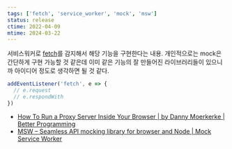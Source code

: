 ```yaml
---
tags: ['fetch', 'service_worker', 'mock', 'msw']
status: release
ctime: 2022-04-09
mtime: 2024-03-22
---
```


서비스워커로 [fetch](https://developer.mozilla.org/ko/docs/Web/API/FetchEvent)를 감지해서 해당 기능을 구현한다는 내용.
개인적으로는 mock은 간단하게 구현 가능할 것 같은데 이미 같은 기능의 잘 만들어진 라이브러리들이 있으니까 아이디어 정도로 생각하면 될 것 같다.

```js
addEventListener('fetch', e => { 
  // e.request
  // e.respondWith
})
```

- [How To Run a Proxy Server Inside Your Browser | by Danny Moerkerke | Better Programming](https://betterprogramming.pub/how-to-run-a-proxy-server-inside-your-browser-8b96ea2ef1ea)
- [MSW – Seamless API mocking library for browser and Node | Mock Service Worker](https://mswjs.io/)